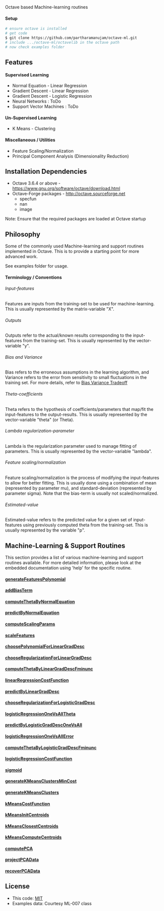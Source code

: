   Octave based Machine-learning routines

#### Setup

```bash
# ensure octave is installed
# get code
$ git clone https://github.com/partharamanujam/octave-ml.git
# include .../octave-ml/octavelib in the octave path 
# now check examples folder
```

## Features

#### Supervised Learning

  * Normal Equation - Linear Regression
  * Gradient Descent - Linear Regression
  * Gradient Descent - Logistic Regression
  * Neural Networks : ToDo
  * Support Vector Machines : ToDo

#### Un-Supervised Learning

  * K Means - Clustering

#### Miscellaneous / Utilities

  * Feature Scaling/Normalization
  * Principal Component Analysis (Dimensionality Reduction)

## Installation Dependencies

  * Octave 3.6.4 or above - https://www.gnu.org/software/octave/download.html
  * Octave-Forge packages - http://octave.sourceforge.net
    - specfun
    - nan
    - image

  Note: Ensure that the required packages are loaded at Octave startup

## Philosophy

  Some of the commonly used Machine-learning and support routines implemented in Octave. This is to provide a starting point for more advanced work.

  See examples folder for usage.

#### Terminology / Conventions

###### Input-features

  Features are inputs from the training-set to be used for machine-learning. This is usually represented by the matrix-variable "X".

###### Outputs

  Outputs refer to the actual/known results corresponding to the input-features from the training-set. This is usually represented by the vector-variable "y".

###### Bias and Variance

  Bias refers to the erroneous assumptions in the learning algorithm, and Variance refers to the error from sensitivity to small fluctuations in the training set. For more details, refer to [Bias Variance Tradeoff](http://en.wikipedia.org/wiki/Bias%E2%80%93variance_tradeoff)

###### Theta-coefficients

  Theta refers to the hypothesis of coefficients/parameters that map/fit the input-features to the output-results. This is usually represented by the vector-variable "theta" (or Theta).

###### Lambda regularization-parameter

  Lambda is the regularization parameter used to manage fitting of parameters. This is usually represented by the vector-variable "lambda".

###### Feature scaling/normalization

  Feature scaling/normalization is the process of modifying the input-features to allow for better fitting. This is usually done using a combination of mean (represented by parameter mu), and standard-deviation (represented by parameter sigma). Note that the bias-term is usually not scaled/normalized.

###### Estimated-value

  Estimated-value refers to the predicted value for a given set of input-features using previously computed theta from the training-set. This is usually represented by the variable "p".

## Machine-Learning & Support Routines

  This section provides a list of various machine-learning and support routines available. For more detailed information, please look at the embedded documentation using 'help' for the specific routine.

#### [generateFeaturesPolynomial](octavelib/generateFeaturesPolynomial.m)

#### [addBiasTerm](octavelib/addBiasTerm.m)

#### [computeThetaByNormalEquation](octavelib/computeThetaByNormalEquation.m)

#### [predictByNormalEquation](octavelib/predictByNormalEquation.m)

#### [computeScalingParams](octavelib/computeScalingParams.m)

#### [scaleFeatures](octavelib/scaleFeatures.m)

#### [choosePolynomialForLinearGradDesc](octavelib/choosePolynomialForLinearGradDesc.m)

#### [chooseRegularizationForLinearGradDesc](octavelib/chooseRegularizationForLinearGradDesc.m)

#### [computeThetaByLinearGradDescFminunc](octavelib/computeThetaByLinearGradDescFminunc.m)

#### [linearRegressionCostFunction](octavelib/linearRegressionCostFunction.m)

#### [predictByLinearGradDesc](octavelib/predictByLinearGradDesc.m)

#### [chooseRegularizationForLogisticGradDesc](octavelib/chooseRegularizationForLogisticGradDesc.m)

#### [logisticRegressionOneVsAllTheta](octavelib/logisticRegressionOneVsAllTheta.m)

#### [predictByLogisticGradDescOneVsAll](octavelib/predictByLogisticGradDescOneVsAll.m)

#### [logisticRegressionOneVsAllError](octavelib/logisticRegressionOneVsAllError.m)

#### [computeThetaByLogisticGradDescFminunc](octavelib/computeThetaByLogisticGradDescFminunc.m)

#### [logisticRegressionCostFunction](octavelib/logisticRegressionCostFunction.m)

#### [sigmoid](octavelib/sigmoid.m)

#### [generateKMeansClustersMinCost](octavelib/generateKMeansClustersMinCost.m)

#### [generateKMeansClusters](octavelib/generateKMeansClusters.m)

#### [kMeansCostFunction](octavelib/kMeansCostFunction.m)

#### [kMeansInitCentroids](octavelib/kMeansInitCentroids.m)

#### [kMeansClosestCentroids](octavelib/kMeansClosestCentroids.m)

#### [kMeansComputeCentroids](octavelib/kMeansComputeCentroids.m)

#### [computePCA](octavelib/computePCA.m)

#### [projectPCAData](octavelib/projectPCAData.m)

#### [recoverPCAData](octavelib/recoverPCAData.m)

## License

  * This code: [MIT](LICENSE)
  * Examples data: Courtesy ML-007 class
